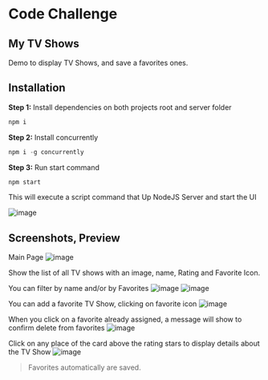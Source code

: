 # Code Challenge

## My TV Shows

Demo to display TV Shows, and save a favorites ones.

## Installation

**Step 1:** Install dependencies on both projects root and server folder

```javascript
npm i
```

**Step 2:** Install concurrently

```javascript
npm i -g concurrently
```

**Step 3:** Run start command

```javascript
npm start
```

This will execute a script command that Up NodeJS Server and start the UI

![image](https://github.com/ilcasco-manuelr/codechallenge/assets/125287482/81c739d7-5a21-4ef2-9534-406ec0e4c101)

## Screenshots, Preview

Main Page
![image](https://github.com/ilcasco-manuelr/codechallenge/assets/125287482/d07c191e-f074-4763-bb9d-111bb71abd80)

Show the list of all TV shows with an image, name, Rating and Favorite Icon.

You can filter by name and/or by Favorites
![image](https://github.com/ilcasco-manuelr/codechallenge/assets/125287482/bdb50af8-3b48-4ff3-a82d-e3a2a19b004e)
![image](https://github.com/ilcasco-manuelr/codechallenge/assets/125287482/e92e0d08-af0b-4d2f-b6bb-7a660afe5b9c)

You can add a favorite TV Show, clicking on favorite icon
![image](https://github.com/ilcasco-manuelr/codechallenge/assets/125287482/9dda71ba-8210-41fb-98ce-7f96d01c25c2)

When you click on a favorite already assigned, a message will show to confirm delete from favorites
![image](https://github.com/ilcasco-manuelr/codechallenge/assets/125287482/bdd009df-cad2-429f-a63d-c15384eb45d7)

Click on any place of the card above the rating stars to display details about the TV Show
![image](https://github.com/ilcasco-manuelr/codechallenge/assets/125287482/83fd5393-8565-46d8-892a-7efc0d27aae0)

> Favorites automatically are saved.
